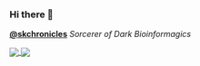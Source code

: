 ### Hi there 👋

[**@skchronicles**](https://github.com/skchronicles) _Sorcerer of Dark Bioinformagics_

<a href="https://github.com/skchronicles">
  <img align="center" src="https://github-readme-stats.vercel.app/api?username=skchronicles&theme=radical&show_icons=true&count_private=true&custom_title=GitHub%20Stats&theme=default&hide_border=true" />
</a>
<a href="https://github.com/skchronicles">
  <img align="center" src="https://github-readme-stats.vercel.app/api/top-langs/?username=skchronicles&langs_count=8&layout=compact&hide=Roff&theme=default&hide_border=true" />
</a>  
